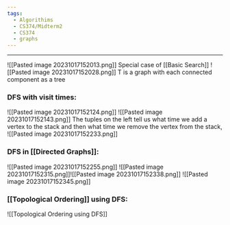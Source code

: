 ```yaml
---
tags:
  - Algorithims
  - CS374/Midterm2
  - CS374
  - graphs
---
```

---
![[Pasted image 20231017152013.png]]
Special case of [[Basic Search]]
![[Pasted image 20231017152028.png]]
T is a graph with each connected component as a tree

### DFS with visit times:
![[Pasted image 20231017152124.png]]
![[Pasted image 20231017152143.png]]
The tuples on the left tell us what time we add a vertex to the stack and then what time we remove the vertex from the stack,
![[Pasted image 20231017152233.png]]

### DFS in [[Directed Graphs]]:
![[Pasted image 20231017152255.png]]
![[Pasted image 20231017152315.png]]![[Pasted image 20231017152338.png]]
![[Pasted image 20231017152345.png]]

### [[Topological Ordering]] using DFS:
![[Topological Ordering using DFS]]

